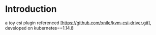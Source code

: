 # Introduction
a toy csi plugin referenced [https://github.com/xnile/kvm-csi-driver.git], developed on kubernetes==1.14.8
